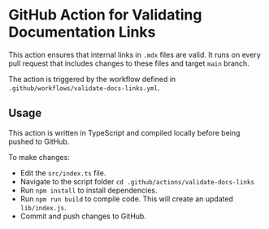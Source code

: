 # GitHub Action for Validating Documentation Links

This action ensures that internal links in `.mdx` files are valid. It runs on every pull request that includes changes to these files and target `main` branch.

The action is triggered by the workflow defined in `.github/workflows/validate-docs-links.yml`.

## Usage

This action is written in TypeScript and compiled locally before being pushed to GitHub.

To make changes:

- Edit the `src/index.ts` file.
- Navigate to the script folder `cd .github/actions/validate-docs-links`
- Run `npm install` to install dependencies.
- Run `npm run build` to compile code. This will create an updated `lib/index.js`.
- Commit and push changes to GitHub.
